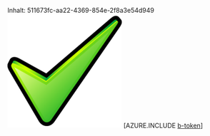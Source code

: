 Inhalt: 511673fc-aa22-4369-854e-2f8a3e54d949![Bild](e4f9129f-b015-4354-8ad9-af0395b43c29.png)
[AZURE.INCLUDE [b-token](48b4ef4c-4419-44c7-bef0-2e156cf7b2f4.md)]
